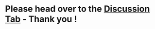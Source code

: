 # Please head over to the [Discussion Tab](https://github.com/TechsCode-Team/Feedback/discussions) - Thank you !
